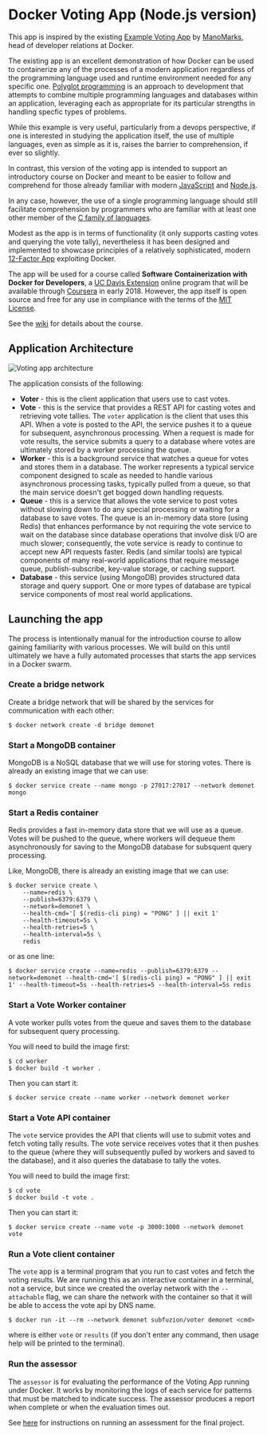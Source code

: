 # Docker Voting App (Node.js version)

This app is inspired by the existing [Example Voting App](https://github.com/dockersamples/example-voting-app)
by [ManoMarks](https://github.com/dockersamples/example-voting-app), head of developer relations at Docker.

The existing app is an excellent demonstration of how Docker can be used to containerize any of the
processes of a modern application regardless of the programming language used and runtime environment
needed for any specific one. [Polyglot programming](http://memeagora.blogspot.com/2006/12/polyglot-programming.html)
is an approach to development that attempts to combine multiple programming languages and databases
within an application, leveraging each as appropriate for its particular strengths in handling specfic
types of problems.

While this example is very useful, particularly from a devops perspective, if one is interested in
studying the application itself, the use of multiple languages, even as simple as it is, raises the
barrier to comprehension, if ever so slightly.

In contrast, this version of the voting app is intended to support
an introductory course on Docker and meant to be easier to follow and comprehend for those already
familiar with modern [JavaScript](https://www.javascript.com/) and [Node.js](https://nodejs.org/).

In any case, however, the use of a single programming language should still facilitate comprehension by programmers
who are familiar with at least one other member of the
[C family of languages](https://en.wikipedia.org/wiki/List_of_C-family_programming_languages).

Modest as the app is in terms of functionality (it only supports casting votes and querying the vote
tally), nevertheless it has been designed and implemented to showcase principles of a relatively
sophisticated, modern [12-Factor App](https://12factor.net/) exploiting Docker.

The app will be used for a course called **Software Containerization with Docker for Developers**, a
[UC Davis Extension](https://extension.ucdavis.edu/online-learning) online program that
will be available through [Coursera](https://www.coursera.org/) in early 2018. However, the app
itself is open source and free for any use in compliance with the terms of the
[MIT License](https://github.com/subfuzion/example-voting-app-nodejs/blob/master/LICENSE).

See the [wiki](https://github.com/subfuzion/docker-ucdavis-coursera/wiki) for details about the course.

## Application Architecture

![Voting app architecture](https://raw.githubusercontent.com/subfuzion/docker-ucdavis-coursera/master/images/voting-app-architecture.png)

The application consists of the following:

 * **Voter** - this is the client application that users use to cast votes.
 * **Vote** - this is the service that provides a REST API for casting votes and
   retrieving vote tallies. The `voter` application is the client that uses
   this API. When a vote is posted to the API, the service pushes it to a queue
   for subsequent, asynchronous processing. When a request is made for vote
   results, the service submits a query to a database where votes are ultimately
   stored by a worker processing the queue.
 * **Worker** - this is a background service that watches a queue for votes and stores
   them in a database. The worker represents a typical service component designed
   to scale as needed to handle various asynchronous processing tasks, typically pulled from a queue,
   so that the main service doesn't get bogged down handling requests.
 * **Queue** - this is a service that allows the vote service to post votes without
   slowing down to do any special processing or waiting for a database to save
   votes. The queue is an in-memory data store (using Redis) that enhances performance
   by not requiring the vote service to wait on the database since database operations
   that involve disk I/O are much slower; consequently, the vote service is ready
   to continue to accept new API requests faster. Redis (and similar tools) are
   typical components of many real-world applications that require message queue,
   publish-subscribe, key-value storage, or caching support.
 * **Database** - this service (using MongoDB) provides structured data storage and query
   support. One or more types of database are typical service components of most
   real world applications.


## Launching the app

The process is intentionally manual for the introduction course to allow gaining
familiarity with various processes. We will build on this until ultimately we have
a fully automated processes that starts the app services in a Docker swarm.

### Create a bridge network

Create a bridge network that will be shared by the services for communication with
each other:

    $ docker network create -d bridge demonet

### Start a MongoDB container

MongoDB is a NoSQL database that we will use for storing votes. There is already
an existing image that we can use:

    $ docker service create --name mongo -p 27017:27017 --network demonet mongo

### Start a Redis container

Redis provides a fast in-memory data store that we will use as a queue. Votes will
be pushed to the queue, where workers will dequeue them asynchronously for saving
to the MongoDB database for subsquent query processing.

Like, MongoDB, there is already an existing image that we can use:

    $ docker service create \
        --name=redis \
        --publish=6379:6379 \
        --network=demonet \
        --health-cmd='[ $(redis-cli ping) = "PONG" ] || exit 1'
        --health-timeout=5s \
        --health-retries=5 \
        --health-interval=5s \
        redis

or as one line:

    $ docker service create --name=redis --publish=6379:6379 --network=demonet --health-cmd='[ $(redis-cli ping) = "PONG" ] || exit 1' --health-timeout=5s --health-retries=5 --health-interval=5s redis

### Start a Vote Worker container

A vote worker pulls votes from the queue and saves them to the database for
subsequent query processing.

You will need to build the image first:

    $ cd worker
    $ docker build -t worker .

Then you can start it:

    $ docker service create --name worker --network demonet worker
    
### Start a Vote API container 

The `vote` service provides the API that clients will use to submit votes and fetch
voting tally results. The vote service receives votes that it then pushes to the
queue (where they will subsequently pulled by workers and saved to the database),
and it also queries the database to tally the votes. 

You will need to build the image first:

    $ cd vote
    $ docker build -t vote .

Then you can start it:

    $ docker service create --name vote -p 3000:3000 --network demonet vote

### Run a Vote client container

The `vote` app is a terminal program that you run to cast votes and fetch the
voting results. We are running this as an interactive container in a terminal,
not a service, but since we created the overlay network with the `--attachable`
flag, we can share the network with the container so that it will be able to
access the vote api by DNS name.

    $ docker run -it --rm --network demonet subfuzion/voter demonet <cmd>

where <cmd> is either `vote` or `results` (if you don't enter any command,
then usage help will be printed to the terminal).

### Run the assessor

The `assessor` is for evaluating the performance of the Voting App
running under Docker. It works by monitoring the logs of each service
for patterns that must be matched to indicate success. The assessor
produces a report when complete or when the evaluation times out. 

See [here](https://github.com/subfuzion/docker-ucdavis-coursera/wiki#final-project)
for instructions on running an assessment for the final project.
